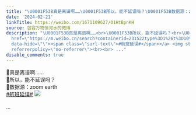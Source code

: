 ```yaml
---
title: "\U0001F53B真是离谱啊……\U0001F53B所以，能不延误吗？\U0001F53B数据源：zoom earth#航班延误# [图片]"
date: '2024-02-21'
linkTitle: https://weibo.com/1671109627/O1HtBpnKH
source: 包容万物恒河水的微博
description: "\U0001F53B真是离谱啊……<br>\U0001F53B所以，能不延误吗？<br>\U0001F53B数据源：zoom earth<br><a
  href=\"https://m.weibo.cn/search?containerid=231522type%3D1%26t%3D10%26q%3D%23%E8%88%AA%E7%8F%AD%E5%BB%B6%E8%AF%AF%23&amp;isnewpage=1\"
  data-hide=\"\"><span class=\"surl-text\">#航班延误#</span></a> <img style=\"\" src=\"https://tvax4.sinaimg.cn/large/639b1bfbgy1hn1ou8jhavj21o40zjtsa.jpg\"
  referrerpolicy=\"no-referrer\"><br><br> ..."
disable_comments: true
---
```

🔻真是离谱啊……<br>🔻所以，能不延误吗？<br>🔻数据源：zoom earth<br><a href="https://m.weibo.cn/search?containerid=231522type%3D1%26t%3D10%26q%3D%23%E8%88%AA%E7%8F%AD%E5%BB%B6%E8%AF%AF%23&amp;isnewpage=1" data-hide=""><span class="surl-text">#航班延误#</span></a> <img style="" src="https://tvax4.sinaimg.cn/large/639b1bfbgy1hn1ou8jhavj21o40zjtsa.jpg" referrerpolicy="no-referrer"><br><br> ...